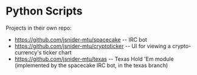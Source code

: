 # Python Scripts

Projects in their own repo:
- https://github.com/jsnider-mtu/spacecake -- IRC bot
- https://github.com/jsnider-mtu/cryptoticker -- UI for viewing a crypto-currency's ticker chart
- https://github.com/jsnider-mtu/texas -- Texas Hold 'Em module (implemented by the spacecake IRC bot, in the texas branch)
